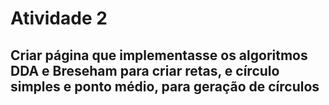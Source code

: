 # Atividade 2

## Criar página que implementasse os algoritmos DDA e Breseham para criar retas, e círculo simples e ponto médio, para geração de círculos
